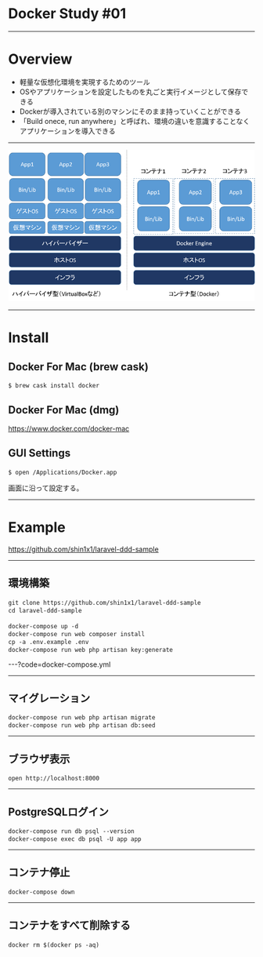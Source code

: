 # Docker Study #01

---

# Overview

- 軽量な仮想化環境を実現するためのツール
- OSやアプリケーションを設定したものを丸ごと実行イメージとして保存できる
- Dockerが導入されている別のマシンにそのまま持っていくことができる
- 「Build onece, run anywhere」と呼ばれ、環境の違いを意識することなくアプリケーションを導入できる

---

![alt](assets/docker_vs_hv.png)

---

# Install

## Docker For Mac (brew cask)

```
$ brew cask install docker
```

## Docker For Mac (dmg)

https://www.docker.com/docker-mac

## GUI Settings

```
$ open /Applications/Docker.app
```

画面に沿って設定する。

---

# Example

https://github.com/shin1x1/laravel-ddd-sample

---

## 環境構築

```
git clone https://github.com/shin1x1/laravel-ddd-sample
cd laravel-ddd-sample

docker-compose up -d
docker-compose run web composer install
cp -a .env.example .env
docker-compose run web php artisan key:generate
```

---?code=docker-compose.yml

---

## マイグレーション

```
docker-compose run web php artisan migrate
docker-compose run web php artisan db:seed
```

---

## ブラウザ表示

```
open http://localhost:8000
```

---

## PostgreSQLログイン

```
docker-compose run db psql --version
docker-compose exec db psql -U app app
```

---

## コンテナ停止

```
docker-compose down
```

---

## コンテナをすべて削除する

```
docker rm $(docker ps -aq)
```
